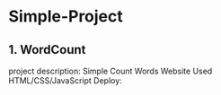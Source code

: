 # Simple-Project

## 1. WordCount
project description: Simple Count Words Website 
Used HTML/CSS/JavaScript
Deploy: 
